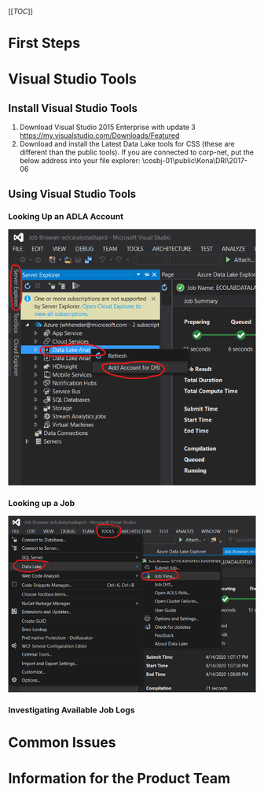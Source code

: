[[_TOC_]]

# First Steps

# Visual Studio Tools

## Install Visual Studio Tools
1. Download Visual Studio 2015 Enterprise with update 3
https://my.visualstudio.com/Downloads/Featured  
2. Download and install the Latest Data Lake tools for CSS (these are different than the public tools).
If you are connected to corp-net, put the below address into your file explorer:
\\cosbj-01\public\Kona\DRI\2017-06

## Using Visual Studio Tools

### Looking Up an ADLA Account
![image.png](/.attachments/image-d7dec9f7-524e-4b47-b558-ca498e88c4f4.png)

### Looking up a Job
![image.png](/.attachments/image-14569870-9ed6-45b4-b33b-003b1d197a59.png)

### Investigating Available Job Logs


# Common Issues

# Information for the Product Team